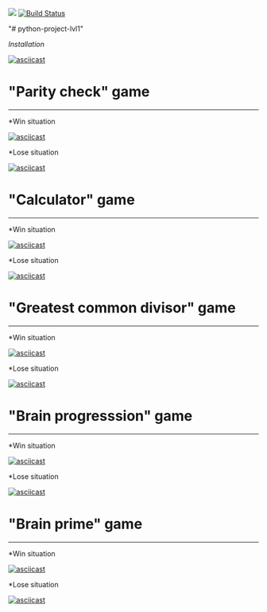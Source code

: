 <a href="https://codeclimate.com/github/SergSm/python-project-lvl1/maintainability"><img src="https://api.codeclimate.com/v1/badges/e0b640003f838ec44790/maintainability" /></a> [![Build Status](https://travis-ci.org/SergSm/python-project-lvl1.svg?branch=master)](https://travis-ci.org/SergSm/python-project-lvl1)

"# python-project-lvl1" 

*Installation*

[![asciicast](https://asciinema.org/a/yu7UB0AoATS93ELqHWuPuiddV.svg)](https://asciinema.org/a/yu7UB0AoATS93ELqHWuPuiddV)



# "Parity check" game
______________________________________________________________________________

*Win situation

[![asciicast](https://asciinema.org/a/cUqxLGjZ2V0Dk4k5Ac4JDbeEJ.svg)](https://asciinema.org/a/cUqxLGjZ2V0Dk4k5Ac4JDbeEJ)

*Lose situation

[![asciicast](https://asciinema.org/a/vVXXym49hctz6zv5Vp1E0sDrG.svg)](https://asciinema.org/a/vVXXym49hctz6zv5Vp1E0sDrG)



# "Calculator" game
______________________________________________________________________________

*Win situation

[![asciicast](https://asciinema.org/a/ZuNtqqyvsarxHrYB51EPfA7dk.svg)](https://asciinema.org/a/ZuNtqqyvsarxHrYB51EPfA7dk)

*Lose situation

[![asciicast](https://asciinema.org/a/Tfye17aTjwS63jO64yoEf76RY.svg)](https://asciinema.org/a/Tfye17aTjwS63jO64yoEf76RY)




# "Greatest common divisor" game
______________________________________________________________________________

*Win situation

[![asciicast](https://asciinema.org/a/XSycc1yqevhWBsDx2JptsNo8d.svg)](https://asciinema.org/a/XSycc1yqevhWBsDx2JptsNo8d)

*Lose situation

[![asciicast](https://asciinema.org/a/AJKiiyxY3cs2VXCWPY8b35p3w.svg)](https://asciinema.org/a/AJKiiyxY3cs2VXCWPY8b35p3w)




# "Brain progresssion" game
______________________________________________________________________________

*Win situation

[![asciicast](https://asciinema.org/a/P3Za8aXKpmAOl8dipa9QnMuOT.svg)](https://asciinema.org/a/P3Za8aXKpmAOl8dipa9QnMuOT)

*Lose situation

[![asciicast](https://asciinema.org/a/LUYjROxvoRXCSM1Vxq39ZA1f0.svg)](https://asciinema.org/a/LUYjROxvoRXCSM1Vxq39ZA1f0)



# "Brain prime" game
______________________________________________________________________________

*Win situation

[![asciicast](https://asciinema.org/a/0oV44C8rrA7zOcNfchaJcjfiP.svg)](https://asciinema.org/a/0oV44C8rrA7zOcNfchaJcjfiP)

*Lose situation

[![asciicast](https://asciinema.org/a/l7DM2bMpKFYF1dJwGI1zLSDw2.svg)](https://asciinema.org/a/l7DM2bMpKFYF1dJwGI1zLSDw2)



